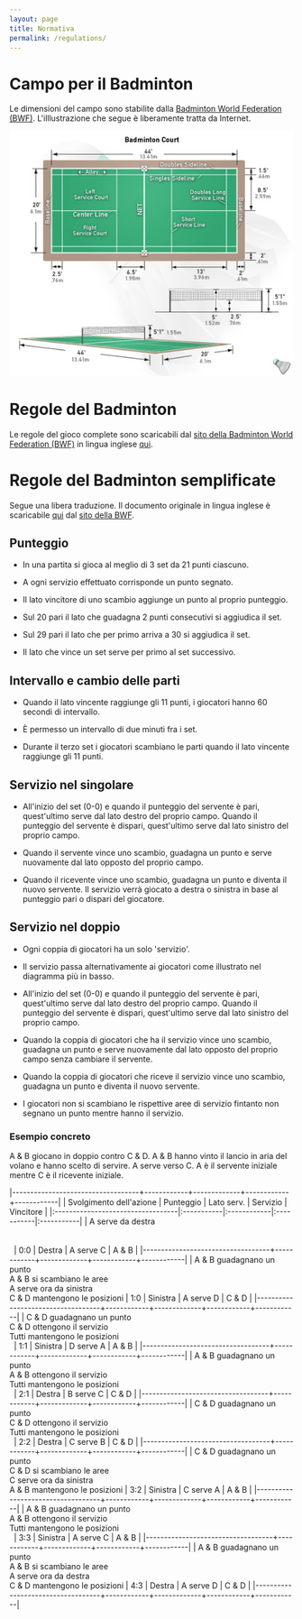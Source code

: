 ```yaml
---
layout: page
title: Normativa
permalink: /regulations/
---
```

[bwf]: http://bwfcorporate.com/ "Badminton World Federation"
[bwflb]: http://system.bwf.website/documents/folder_1_81/Regulations/Laws/Part%20II%20Section%201A%20-%20Laws%20of%20Badminton%20-%20June%202016%20Revised%202.pdf "Laws of Badminton"
[bwfsrb]: http://system.bwf.website/documents/folder_1_81/Regulations/Simplified-Rules/Simplified%20Rules%20of%20Badminton%20-%20Dec%202015.pdf "Simplified Rules of Badminton"

# Campo per il Badminton

Le dimensioni del campo sono stabilite dalla [Badminton World Federation (BWF)][bwf]. L'illlustrazione che segue è liberamente tratta da Internet.

![Dimensioni del campo](/assets/court_dimensions.jpg)

# Regole del Badminton #

Le regole del gioco complete sono scaricabili dal [sito della Badminton World Federation (BWF)][bwf] in lingua inglese [qui][bwflb].

# Regole del Badminton semplificate #

Segue una libera traduzione. Il documento originale in lingua inglese è scaricabile [qui][bwfsrb] dal [sito della BWF][bwf].

## Punteggio ##

* In una partita si gioca al meglio di 3 set da 21 punti ciascuno.

* A ogni servizio effettuato corrisponde un punto segnato.

* Il lato vincitore di uno scambio aggiunge un punto al proprio punteggio.

* Sul 20 pari il lato che guadagna 2 punti consecutivi si aggiudica il set.

* Sul 29 pari il lato che per primo arriva a 30 si aggiudica il set.

* Il lato che vince un set serve per primo al set successivo.

## Intervallo e cambio delle parti ##

* Quando il lato vincente raggiunge gli 11 punti, i giocatori hanno 60 secondi di intervallo.

* È permesso un intervallo di due minuti fra i set.

* Durante il terzo set i giocatori scambiano le parti quando il lato vincente raggiunge gli 11 punti.

## Servizio nel singolare ##

* All'inizio del set (0-0) e quando il punteggio del servente è pari, quest'ultimo serve dal lato destro del proprio campo. Quando il punteggio del servente è dispari, quest'ultimo serve dal lato sinistro del proprio campo.

* Quando il servente vince uno scambio, guadagna un punto e serve nuovamente dal lato opposto del proprio campo.

* Quando il ricevente vince uno scambio, guadagna un punto e diventa il nuovo servente. Il servizio verrà giocato a destra o sinistra in base al punteggio pari o dispari del giocatore.

## Servizio nel doppio ##

* Ogni coppia di giocatori ha un solo 'servizio'.

* Il servizio passa alternativamente ai giocatori come illustrato nel diagramma più in basso.

* All'inizio del set (0-0) e quando il punteggio del servente è pari, quest'ultimo serve dal lato destro del proprio campo. Quando il punteggio del servente è dispari, quest'ultimo serve dal lato sinistro del proprio campo.

* Quando la coppia di giocatori che ha il servizio vince uno scambio, guadagna un punto e serve nuovamente dal lato opposto del proprio campo senza cambiare il servente.

* Quando la coppia di giocatori che riceve il servizio vince uno scambio, guadagna un punto e diventa il nuovo servente.

* I giocatori non si scambiano le rispettive aree di servizio fintanto non segnano un punto mentre hanno il servizio.

### Esempio concreto ###

A & B giocano in doppio contro C & D. A & B hanno vinto il lancio in aria del volano e hanno scelto di servire. A serve verso C. A è il servente iniziale mentre C è il ricevente iniziale.

|-----------------------------------+------------+-------------+------------+------------|
| Svolgimento dell'azione           | Punteggio  | Lato serv.  | Servizio   | Vincitore  |
|:----------------------------------|:-----------|:------------|:-----------|:-----------|
| A serve da destra<br/>&nbsp;<br/>&nbsp;<br/>&nbsp;                                                                                     | 0:0        | Destra      | A serve C  | A & B      |
|-----------------------------------+------------+-------------+------------+------------|
| A & B guadagnano un punto<br/>A & B si scambiano le aree<br/>A serve ora da sinistra<br/>C & D mantengono le posizioni             | 1:0        | Sinistra    | A serve D  | C & D      |
|-----------------------------------+------------+-------------+------------+------------|
| C & D guadagnano un punto<br/>C & D ottengono il servizio<br/>Tutti mantengono le posizioni<br/>&nbsp;                                        | 1:1        | Sinistra    | D serve A  | A & B      |
|-----------------------------------+------------+-------------+------------+------------|
| A & B guadagnano un punto<br/>A & B ottengono il servizio<br/>Tutti mantengono le posizioni<br/>&nbsp;                                        | 2:1        | Destra      | B serve C  | C & D      |
|-----------------------------------+------------+-------------+------------+------------|
| C & D guadagnano un punto<br/>C & D ottengono il servizio<br/>Tutti mantengono le posizioni<br/>&nbsp;                               | 2:2        | Destra      | C serve B  | C & D      |
|-----------------------------------+------------+-------------+------------+------------|
| C & D guadagnano un punto<br/>C & D si scambiano le aree<br/>C serve ora da sinistra<br/>A & B mantengono le posizioni             | 3:2        | Sinistra    | C serve A  | A & B      |
|-----------------------------------+------------+-------------+------------+------------|
| A & B guadagnano un punto<br/>A & B ottengono il servizio<br/>Tutti mantengono le posizioni<br/>&nbsp;                               | 3:3        | Sinistra    | A serve C  | A & B      |
|-----------------------------------+------------+-------------+------------+------------|
| A & B guadagnano un punto<br/>A & B si scambiano le aree<br/>A serve ora da destra<br/>C & D mantengono le posizioni             | 4:3        | Destra      | A serve D  | C & D      |
|-----------------------------------+------------+-------------+------------+------------|
